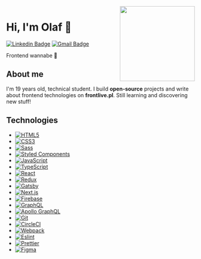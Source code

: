 <img align='right' src='https://user-images.githubusercontent.com/5713670/87202985-820dcb80-c2b6-11ea-9f56-7ec461c497c3.gif' width='200"'>

# Hi, I'm Olaf 👋

[![Linkedin Badge](https://img.shields.io/badge/-LinkedIn-blue?style=flat-square&logo=Linkedin&logoColor=white&link=https://www.linkedin.com/in/olafsulich/)](https://www.linkedin.com/in/olafsulich/)
[![Gmail Badge](https://img.shields.io/badge/-Gmail-c14438?style=flat-square&logo=Gmail&logoColor=white&link=mailto:olafsulich@gmail.com)](mailto:olafsulich@gmail.com)

Frontend wannabe :robot:

## About me 

I'm 19 years old, technical student. I build **open-source** projects and write about frontend technologies on **frontlive.pl**. Still learning and discovering new stuff! 

## Technologies 

- [![HTML5](https://img.shields.io/badge/-HTML5-E34F26?style=flat-square&logo=html5&logoColor=white&link=https://github.com/olafsulich/)](https://github.com/olafsulich/)
- [![CSS3](https://img.shields.io/badge/-CSS3-1572B6?style=flat-square&logo=css3&link=https://github.com/olafsulich/)](https://github.com/olafsulich/)
- [![Sass](https://img.shields.io/badge/-Sass-black?style=flat-square&logo=Sass&logoColor=pink)](https://github.com/olafsulich/)
- [![Styled Components](https://img.shields.io/badge/-StyledComponents-black?style=flat-square&logo=Styled-Components)](https://github.com/olafsulich/)
- [![JavaScript](https://img.shields.io/badge/-JavaScript-black?style=flat-square&logo=javascript&link=https://github.com/olafsulich/)](https://github.com/olafsulich/)
- [![TypeScript](https://img.shields.io/badge/-TypeScript-007ACC?style=flat-square&logo=typescript&link=https://github.com/olafsulich/)](https://github.com/olafsulich/)
- [![React](https://img.shields.io/badge/-React-black?style=flat-square&logo=react)](https://github.com/olafsulich/)
- [![Redux](https://img.shields.io/badge/-Redux-black?style=flat-square&logo=Redux&logoColor=pink)](https://github.com/olafsulich/)
- [![Gatsby](https://img.shields.io/badge/-Gatsby-purple?style=flat-square&logo=Gatsby&logoColor=white)](https://github.com/olafsulich/)
- [![Next.js](https://img.shields.io/badge/-Next.js-black?style=flat-square&logo=Next.js&logoColor=white)](https://github.com/olafsulich/)
- [![Firebase](https://img.shields.io/badge/-Firebase-orange?style=flat-square&logo=Firebase&logoColor=white)](https://github.com/olafsulich/)
- [![GraphQL](https://img.shields.io/badge/-GraphQL-E10098?style=flat-square&logo=graphql&link=https://github.com/olafsulich/)](https://github.com/olafsulich/)
- [![Apollo GraphQL](https://img.shields.io/badge/-Apollo%20GraphQL-311C87?style=flat-square&logo=apollo-graphql&link=https://github.com/olafsulich/)](https://github.com/olafsulich/)
- [![Git](https://img.shields.io/badge/-Git-black?style=flat-square&logo=git&link=https://github.com/olafsulich/)](https://github.com/olafsulich/)
- [![CircleCI](https://img.shields.io/badge/-CircleCI-black?style=flat-square&logo=CircleCI&logoColor=white)](https://github.com/olafsulich/)
- [![Webpack](https://img.shields.io/badge/-Webpack-blue?style=flat-square&logo=Webpack&logoColor=white)](https://github.com/olafsulich/)
- [![Eslint](https://img.shields.io/badge/-Eslint-purple?style=flat-square&logo=Eslint&logoColor=white)](https://github.com/olafsulich/)
- [![Prettier](https://img.shields.io/badge/-Prettier-black?style=flat-square&logo=Prettier&logoColor=white)](https://github.com/olafsulich/)
- [![Figma](https://img.shields.io/badge/-Figma-gray?style=flat-square&logo=Figma)](https://github.com/olafsulich/)





